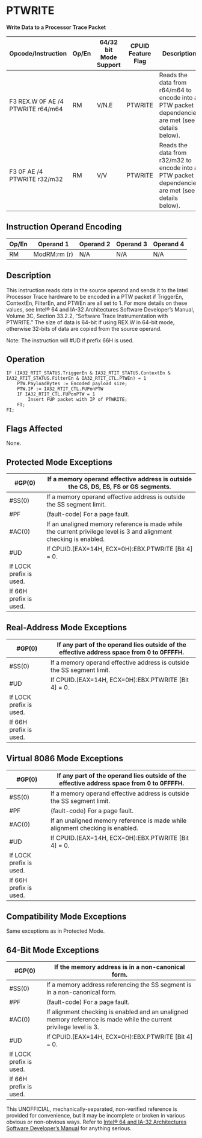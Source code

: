 # PTWRITE

**Write Data to a Processor Trace Packet**

| Opcode/Instruction                | Op/En | 64/32 bit Mode Support | CPUID Feature Flag | Description                                                                                          |
| --------------------------------- | ----- | ---------------------- | ------------------ | ---------------------------------------------------------------------------------------------------- |
| F3 REX.W 0F AE /4 PTWRITE r64/m64 | RM    | V/N.E                  | PTWRITE            | Reads the data from r64/m64 to encode into a PTW packet if dependencies are met (see details below). |
| F3 0F AE /4 PTWRITE r32/m32       | RM    | V/V                    | PTWRITE            | Reads the data from r32/m32 to encode into a PTW packet if dependencies are met (see details below). |

## Instruction Operand Encoding

| Op/En | Operand 1    | Operand 2 | Operand 3 | Operand 4 |
| ----- | ------------ | --------- | --------- | --------- |
| RM    | ModRM:rm (r) | N/A       | N/A       | N/A       |

## Description

This instruction reads data in the source operand and sends it to the Intel Processor Trace hardware to be encoded in a PTW packet if TriggerEn, ContextEn, FilterEn, and PTWEn are all set to 1. For more details on these values, see Intel® 64 and IA-32 Architectures Software Developer’s Manual, Volume 3C, Section 33.2.2, “Software Trace Instrumentation with PTWRITE.” The size of data is 64-bit if using REX.W in 64-bit mode, otherwise 32-bits of data are copied from the source operand.

Note: The instruction will #​​​UD if prefix 66H is used.

## Operation

```
IF (IA32_RTIT_STATUS.TriggerEn & IA32_RTIT_STATUS.ContextEn & IA32_RTIT_STATUS.FilterEn & IA32_RTIT_CTL.PTWEn) = 1
    PTW.PayloadBytes := Encoded payload size;
    PTW.IP := IA32_RTIT_CTL.FUPonPTW
    IF IA32_RTIT_CTL.FUPonPTW = 1
        Insert FUP packet with IP of PTWRITE;
    FI;
FI;

```

## Flags Affected

None.

## Protected Mode Exceptions

| \#​​​​GP(0)             | If a memory operand effective address is outside the CS, DS, ES, FS or GS segments.                                |
| ----------------------- | ------------------------------------------------------------------------------------------------------------------ |
| \#​​​​​SS(0)            | If a memory operand effective address is outside the SS segment limit.                                             |
| \#​PF                   | (fault-code) For a page fault.                                                                                     |
| \#​AC(0)                | If an unaligned memory reference is made while the current privilege level is 3 and alignment checking is enabled. |
| #​​​UD                  | If CPUID.(EAX=14H, ECX=0H):EBX.PTWRITE [Bit 4] = 0.                                                                |
| If LOCK prefix is used. |
| If 66H prefix is used.  |

## Real-Address Mode Exceptions

| \#​​​​GP(0)             | If any part of the operand lies outside of the effective address space from 0 to 0FFFFH. |
| ----------------------- | ---------------------------------------------------------------------------------------- |
| \#​​​​​SS(0)            | If a memory operand effective address is outside the SS segment limit.                   |
| #​​​UD                  | If CPUID.(EAX=14H, ECX=0H):EBX.PTWRITE [Bit 4] = 0.                                      |
| If LOCK prefix is used. |
| If 66H prefix is used.  |

## Virtual 8086 Mode Exceptions

| \#​​​​GP(0)             | If any part of the operand lies outside of the effective address space from 0 to 0FFFFH. |
| ----------------------- | ---------------------------------------------------------------------------------------- |
| \#​​​​​SS(0)            | If a memory operand effective address is outside the SS segment limit.                   |
| \#​PF                   | (fault-code) For a page fault.                                                           |
| \#​AC(0)                | If an unaligned memory reference is made while alignment checking is enabled.            |
| #​​​UD                  | If CPUID.(EAX=14H, ECX=0H):EBX.PTWRITE [Bit 4] = 0.                                      |
| If LOCK prefix is used. |
| If 66H prefix is used.  |

## Compatibility Mode Exceptions

Same exceptions as in Protected Mode.

## 64-Bit Mode Exceptions

| \#​​​​GP(0)             | If the memory address is in a non-canonical form.                                                                  |
| ----------------------- | ------------------------------------------------------------------------------------------------------------------ |
| \#​​​​​SS(0)            | If a memory address referencing the SS segment is in a non-canonical form.                                         |
| \#​PF                   | (fault-code) For a page fault.                                                                                     |
| \#​AC(0)                | If alignment checking is enabled and an unaligned memory reference is made while the current privilege level is 3. |
| #​​​UD                  | If CPUID.(EAX=14H, ECX=0H):EBX.PTWRITE [Bit 4] = 0.                                                                |
| If LOCK prefix is used. |
| If 66H prefix is used.  |

This UNOFFICIAL, mechanically-separated, non-verified reference is provided for convenience, but it may be
incomplete or broken in various obvious or non-obvious
ways. Refer to [Intel® 64 and IA-32 Architectures Software Developer’s Manual](https://software.intel.com/en-us/download/intel-64-and-ia-32-architectures-sdm-combined-volumes-1-2a-2b-2c-2d-3a-3b-3c-3d-and-4) for anything serious.
